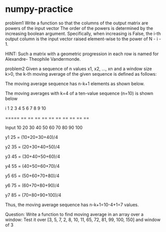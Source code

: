 # numpy-practice
problem1
Write a function so that the columns of the output matrix are powers of the input
vector
The order of the powers is determined by the increasing boolean argument. Specifically, when
increasing is False, the i-th output column is the input vector raised element-wise to the power
of N - i - 1.

HINT: Such a matrix with a geometric progression in each row is named for Alexandre-
Theophile Vandermonde.

problem2
Given a sequence of n values x1, x2, ..., xn and a window size k>0, the k-th moving average of the given sequence is defined as follows:

The moving average sequence has n-k+1 elements as shown below.

The moving averages with k=4 of a ten-value sequence (n=10) is shown below

i 1 2 3 4 5 6 7 8 9 10

===== == == == == == == == == == ==

Input 10 20 30 40 50 60 70 80 90 100

y1 25 = (10+20+30+40)/4

y2 35 = (20+30+40+50)/4

y3 45 = (30+40+50+60)/4

y4 55 = (40+50+60+70)/4

y5 65 = (50+60+70+80)/4

y6 75 = (60+70+80+90)/4

y7 85 = (70+80+90+100)/4

Thus, the moving average sequence has n-k+1=10-4+1=7 values.

Question: Write a function to find moving average in an array over a window:
Test it over [3, 5, 7, 2, 8, 10, 11, 65, 72, 81, 99, 100, 150] and window of 3
